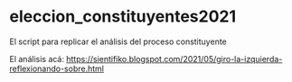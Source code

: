 # eleccion_constituyentes2021
El script para replicar el análisis del proceso constituyente

El análisis acá:
https://sientifiko.blogspot.com/2021/05/giro-la-izquierda-reflexionando-sobre.html
